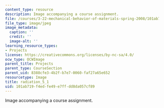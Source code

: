 ```yaml
---
content_type: resource
description: Image accompanying a course assignment.
file: /courses/3-22-mechanical-behavior-of-materials-spring-2008/101ab719f4edfe49e7ffdd8da057cf89_radiation_5_1.jpg
file_type: image/jpeg
image_metadata:
  caption: ''
  credit: ''
  image-alt: ''
learning_resource_types:
- Projects
license: https://creativecommons.org/licenses/by-nc-sa/4.0/
ocw_type: OCWImage
parent_title: Projects
parent_type: CourseSection
parent_uid: 8388cfe3-4b2f-b7e7-0060-faf27a65e652
resourcetype: Image
title: radiation_5_1
uid: 101ab719-f4ed-fe49-e7ff-dd8da057cf89
---
```

Image accompanying a course assignment.